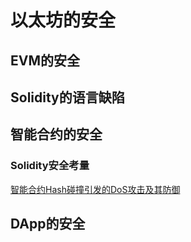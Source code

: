# 以太坊的安全

## EVM的安全


## Solidity的语言缺陷


## 智能合约的安全
### Solidity安全考量
[智能合约Hash碰撞引发的DoS攻击及其防御](https://github.com/SecureSmartContract/SecurityLearningForSmartContract/blob/main/%E5%9F%BA%E7%A1%80%E7%AF%87/%E4%BB%A5%E5%A4%AA%E5%9D%8A%E7%9A%84%E5%AE%89%E5%85%A8/%E6%99%BA%E8%83%BD%E5%90%88%E7%BA%A6%E7%9A%84%E5%AE%89%E5%85%A8/Solidity%E5%AE%89%E5%85%A8%E8%80%83%E9%87%8F/%E6%99%BA%E8%83%BD%E5%90%88%E7%BA%A6Hash%E7%A2%B0%E6%92%9E%E5%BC%95%E5%8F%91%E7%9A%84DoS%E6%94%BB%E5%87%BB%E5%8F%8A%E5%85%B6%E9%98%B2%E5%BE%A1.md)

## DApp的安全

